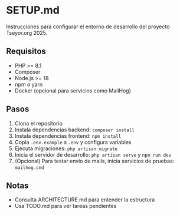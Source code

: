 # SETUP.md

Instrucciones para configurar el entorno de desarrollo del proyecto Tseyor.org 2025.

## Requisitos
- PHP >= 8.1
- Composer
- Node.js >= 18
- npm o yarn
- Docker (opcional para servicios como MailHog)

## Pasos
1. Clona el repositorio
2. Instala dependencias backend: `composer install`
3. Instala dependencias frontend: `npm install`
4. Copia `.env.example` a `.env` y configura variables
5. Ejecuta migraciones: `php artisan migrate`
6. Inicia el servidor de desarrollo: `php artisan serve` y `npm run dev`
7. (Opcional) Para testar envío de mails, inicia servicios de pruebas: `mailhog.cmd`

## Notas
- Consulta ARCHITECTURE.md para entender la estructura
- Usa TODO.md para ver tareas pendientes
